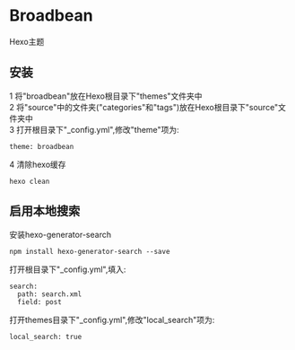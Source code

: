 # Broadbean

Hexo主题  

## 安装  

1 将"broadbean"放在Hexo根目录下"themes"文件夹中    
2 将"source"中的文件夹("categories"和"tags")放在Hexo根目录下"source"文件夹中  
3 打开根目录下"\_config.yml",修改"theme"项为:  
```
theme: broadbean
```
4 清除hexo缓存   
```
hexo clean
```

## 启用本地搜索
安装hexo-generator-search  
```
npm install hexo-generator-search --save
```
打开根目录下"\_config.yml",填入:  
```
search:
  path: search.xml
  field: post
```
打开themes目录下"\_config.yml",修改"local_search"项为:   
```
local_search: true
```
